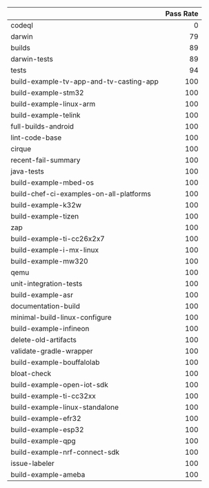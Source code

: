 |                                         |   Pass Rate |
|:----------------------------------------|------------:|
| codeql                                  |           0 |
| darwin                                  |          79 |
| builds                                  |          89 |
| darwin-tests                            |          89 |
| tests                                   |          94 |
| build-example-tv-app-and-tv-casting-app |         100 |
| build-example-stm32                     |         100 |
| build-example-linux-arm                 |         100 |
| build-example-telink                    |         100 |
| full-builds-android                     |         100 |
| lint-code-base                          |         100 |
| cirque                                  |         100 |
| recent-fail-summary                     |         100 |
| java-tests                              |         100 |
| build-example-mbed-os                   |         100 |
| build-chef-ci-examples-on-all-platforms |         100 |
| build-example-k32w                      |         100 |
| build-example-tizen                     |         100 |
| zap                                     |         100 |
| build-example-ti-cc26x2x7               |         100 |
| build-example-i-mx-linux                |         100 |
| build-example-mw320                     |         100 |
| qemu                                    |         100 |
| unit-integration-tests                  |         100 |
| build-example-asr                       |         100 |
| documentation-build                     |         100 |
| minimal-build-linux-configure           |         100 |
| build-example-infineon                  |         100 |
| delete-old-artifacts                    |         100 |
| validate-gradle-wrapper                 |         100 |
| build-example-bouffalolab               |         100 |
| bloat-check                             |         100 |
| build-example-open-iot-sdk              |         100 |
| build-example-ti-cc32xx                 |         100 |
| build-example-linux-standalone          |         100 |
| build-example-efr32                     |         100 |
| build-example-esp32                     |         100 |
| build-example-qpg                       |         100 |
| build-example-nrf-connect-sdk           |         100 |
| issue-labeler                           |         100 |
| build-example-ameba                     |         100 |